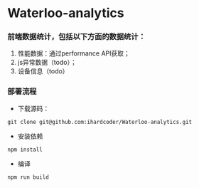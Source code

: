 # Waterloo-analytics

### 前端数据统计，包括以下方面的数据统计：
1. 性能数据：通过performance API获取；
2. js异常数据（todo）；
3. 设备信息（todo）

### 部署流程

* 下载源码：
```
git clone git@github.com:ihardcoder/Waterloo-analytics.git
```
* 安装依赖
```
npm install
```
* 编译
```
npm run build
```
